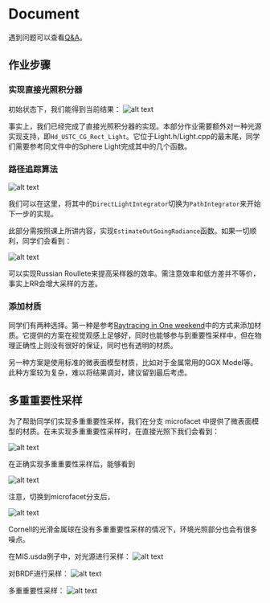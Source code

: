 # Document

遇到问题可以查看[Q&A](./QA.md)。

## 作业步骤

### 实现直接光照积分器

初始状态下，我们能得到当前结果：
![alt text](image.png)

事实上，我们已经完成了直接光照积分器的实现。本部分作业需要额外对一种光源实现支持，即`Hd_USTC_CG_Rect_Light`。它位于Light.h/Light.cpp的最末尾，同学们需要参考同文件中的Sphere Light完成其中的几个函数。


### 路径追踪算法

![alt text](image-1.png)

我们可以在这里，将其中的`DirectLightIntegrator`切换为`PathIntegrator`来开始下一步的实现。

此部分需按照课上所讲内容，实现`EstimateOutGoingRadiance`函数。如果一切顺利，同学们会看到：

![alt text](image-2.png)

可以实现Russian Roullete来提高采样器的效率。需注意效率和低方差并不等价，事实上RR会增大采样的方差。


### 添加材质

同学们有两种选择。第一种是参考[Raytracing in One weekend](https://raytracing.github.io/books/RayTracingInOneWeekend.html#metal/mirroredlightreflection)中的方式来添加材质。它提供的方案在视觉观感上足够好，同时也能够参与到重要性采样中，但在物理正确性上则没有很好的保证，同时也有透明的材质。

另一种方案是使用标准的微表面模型材质，比如对于金属常用的GGX Model等。此种方案较为复杂，难以将结果调对，建议留到最后考虑。

## 多重重要性采样

为了帮助同学们实现多重重要性采样，我们在分支 microfacet 中提供了微表面模型的材质。在未实现多重重要性采样时，在直接光照下我们会看到：

![alt text](image-7.png)

在正确实现多重重要性采样后，能够看到

![alt text](305b4adbf5ad171f0056b35217ef2e1.png)

注意，切换到microfacet分支后，

![alt text](image-9.png)

Cornell的光滑金属球在没有多重重要性采样的情况下，环境光照部分也会有很多噪点。

在MIS.usda例子中，对光源进行采样：
![alt text](sample_light.png)

对BRDF进行采样：
![alt text](sample_brdf.png)

多重重要性采样：
![alt text](MIS.png)